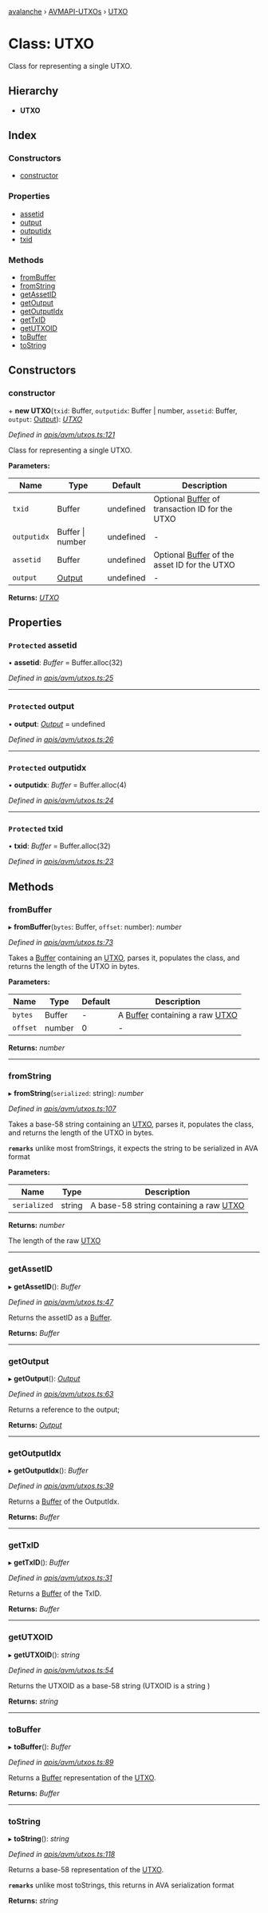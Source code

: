 [avalanche](../README.md) › [AVMAPI-UTXOs](../modules/avmapi_utxos.md) › [UTXO](avmapi_utxos.utxo.md)

# Class: UTXO

Class for representing a single UTXO.

## Hierarchy

* **UTXO**

## Index

### Constructors

* [constructor](avmapi_utxos.utxo.md#constructor)

### Properties

* [assetid](avmapi_utxos.utxo.md#protected-assetid)
* [output](avmapi_utxos.utxo.md#protected-output)
* [outputidx](avmapi_utxos.utxo.md#protected-outputidx)
* [txid](avmapi_utxos.utxo.md#protected-txid)

### Methods

* [fromBuffer](avmapi_utxos.utxo.md#frombuffer)
* [fromString](avmapi_utxos.utxo.md#fromstring)
* [getAssetID](avmapi_utxos.utxo.md#getassetid)
* [getOutput](avmapi_utxos.utxo.md#getoutput)
* [getOutputIdx](avmapi_utxos.utxo.md#getoutputidx)
* [getTxID](avmapi_utxos.utxo.md#gettxid)
* [getUTXOID](avmapi_utxos.utxo.md#getutxoid)
* [toBuffer](avmapi_utxos.utxo.md#tobuffer)
* [toString](avmapi_utxos.utxo.md#tostring)

## Constructors

###  constructor

\+ **new UTXO**(`txid`: Buffer, `outputidx`: Buffer | number, `assetid`: Buffer, `output`: [Output](avmapi_outputs.output.md)): *[UTXO](avmapi_utxos.utxo.md)*

*Defined in [apis/avm/utxos.ts:121](https://github.com/ava-labs/avalanche.js/blob/c723742/src/apis/avm/utxos.ts#L121)*

Class for representing a single UTXO.

**Parameters:**

Name | Type | Default | Description |
------ | ------ | ------ | ------ |
`txid` | Buffer | undefined | Optional [Buffer](https://github.com/feross/buffer) of transaction ID for the UTXO |
`outputidx` | Buffer &#124; number | undefined | - |
`assetid` | Buffer | undefined | Optional [Buffer](https://github.com/feross/buffer) of the asset ID for the UTXO |
`output` | [Output](avmapi_outputs.output.md) | undefined | - |

**Returns:** *[UTXO](avmapi_utxos.utxo.md)*

## Properties

### `Protected` assetid

• **assetid**: *Buffer* = Buffer.alloc(32)

*Defined in [apis/avm/utxos.ts:25](https://github.com/ava-labs/avalanche.js/blob/c723742/src/apis/avm/utxos.ts#L25)*

___

### `Protected` output

• **output**: *[Output](avmapi_outputs.output.md)* = undefined

*Defined in [apis/avm/utxos.ts:26](https://github.com/ava-labs/avalanche.js/blob/c723742/src/apis/avm/utxos.ts#L26)*

___

### `Protected` outputidx

• **outputidx**: *Buffer* = Buffer.alloc(4)

*Defined in [apis/avm/utxos.ts:24](https://github.com/ava-labs/avalanche.js/blob/c723742/src/apis/avm/utxos.ts#L24)*

___

### `Protected` txid

• **txid**: *Buffer* = Buffer.alloc(32)

*Defined in [apis/avm/utxos.ts:23](https://github.com/ava-labs/avalanche.js/blob/c723742/src/apis/avm/utxos.ts#L23)*

## Methods

###  fromBuffer

▸ **fromBuffer**(`bytes`: Buffer, `offset`: number): *number*

*Defined in [apis/avm/utxos.ts:73](https://github.com/ava-labs/avalanche.js/blob/c723742/src/apis/avm/utxos.ts#L73)*

Takes a [Buffer](https://github.com/feross/buffer) containing an [UTXO](avmapi_utxos.utxo.md), parses it, populates the class, and returns the length of the UTXO in bytes.

**Parameters:**

Name | Type | Default | Description |
------ | ------ | ------ | ------ |
`bytes` | Buffer | - | A [Buffer](https://github.com/feross/buffer) containing a raw [UTXO](avmapi_utxos.utxo.md)  |
`offset` | number | 0 | - |

**Returns:** *number*

___

###  fromString

▸ **fromString**(`serialized`: string): *number*

*Defined in [apis/avm/utxos.ts:107](https://github.com/ava-labs/avalanche.js/blob/c723742/src/apis/avm/utxos.ts#L107)*

Takes a base-58 string containing an [UTXO](avmapi_utxos.utxo.md), parses it, populates the class, and returns the length of the UTXO in bytes.

**`remarks`** 
unlike most fromStrings, it expects the string to be serialized in AVA format

**Parameters:**

Name | Type | Description |
------ | ------ | ------ |
`serialized` | string | A base-58 string containing a raw [UTXO](avmapi_utxos.utxo.md)  |

**Returns:** *number*

The length of the raw [UTXO](avmapi_utxos.utxo.md)

___

###  getAssetID

▸ **getAssetID**(): *Buffer*

*Defined in [apis/avm/utxos.ts:47](https://github.com/ava-labs/avalanche.js/blob/c723742/src/apis/avm/utxos.ts#L47)*

Returns the assetID as a [Buffer](https://github.com/feross/buffer).

**Returns:** *Buffer*

___

###  getOutput

▸ **getOutput**(): *[Output](avmapi_outputs.output.md)*

*Defined in [apis/avm/utxos.ts:63](https://github.com/ava-labs/avalanche.js/blob/c723742/src/apis/avm/utxos.ts#L63)*

Returns a reference to the output;

**Returns:** *[Output](avmapi_outputs.output.md)*

___

###  getOutputIdx

▸ **getOutputIdx**(): *Buffer*

*Defined in [apis/avm/utxos.ts:39](https://github.com/ava-labs/avalanche.js/blob/c723742/src/apis/avm/utxos.ts#L39)*

Returns a [Buffer](https://github.com/feross/buffer)  of the OutputIdx.

**Returns:** *Buffer*

___

###  getTxID

▸ **getTxID**(): *Buffer*

*Defined in [apis/avm/utxos.ts:31](https://github.com/ava-labs/avalanche.js/blob/c723742/src/apis/avm/utxos.ts#L31)*

Returns a [Buffer](https://github.com/feross/buffer) of the TxID.

**Returns:** *Buffer*

___

###  getUTXOID

▸ **getUTXOID**(): *string*

*Defined in [apis/avm/utxos.ts:54](https://github.com/ava-labs/avalanche.js/blob/c723742/src/apis/avm/utxos.ts#L54)*

Returns the UTXOID as a base-58 string (UTXOID is a string )

**Returns:** *string*

___

###  toBuffer

▸ **toBuffer**(): *Buffer*

*Defined in [apis/avm/utxos.ts:89](https://github.com/ava-labs/avalanche.js/blob/c723742/src/apis/avm/utxos.ts#L89)*

Returns a [Buffer](https://github.com/feross/buffer) representation of the [UTXO](avmapi_utxos.utxo.md).

**Returns:** *Buffer*

___

###  toString

▸ **toString**(): *string*

*Defined in [apis/avm/utxos.ts:118](https://github.com/ava-labs/avalanche.js/blob/c723742/src/apis/avm/utxos.ts#L118)*

Returns a base-58 representation of the [UTXO](avmapi_utxos.utxo.md).

**`remarks`** 
unlike most toStrings, this returns in AVA serialization format

**Returns:** *string*
